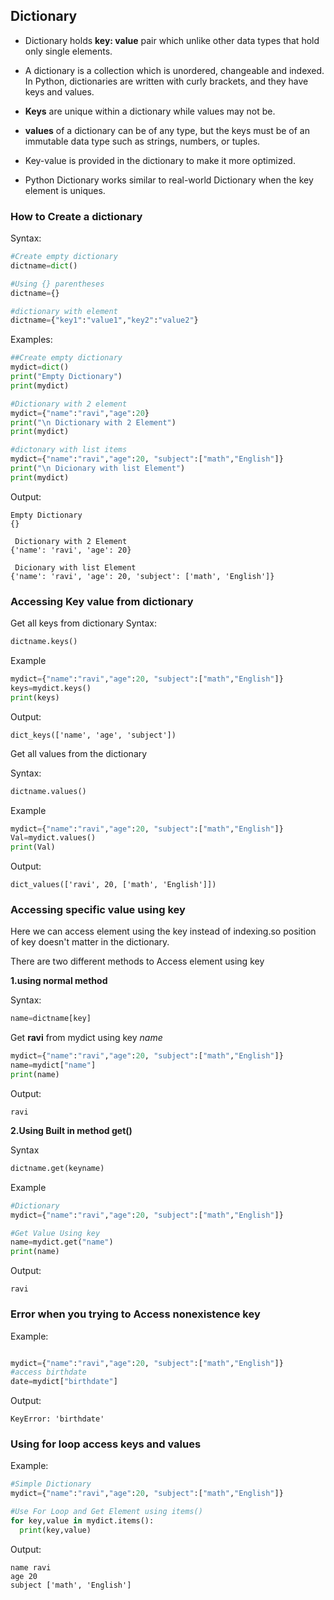 ## Dictionary

- Dictionary holds **key: value** pair which unlike other data types that hold only single elements.
- A dictionary is a collection which is unordered, changeable and indexed. In Python, dictionaries are written with curly brackets, and they have keys and values.

- **Keys** are unique within a dictionary while values may not be. 

- **values** of a dictionary can be of any type, but the keys must be of an immutable data type such as strings, numbers, or tuples.

- Key-value is provided in the dictionary to make it more optimized. 

- Python Dictionary works similar to real-world Dictionary when the key element is uniques.


### How to Create a dictionary

Syntax:
```python
#Create empty dictionary
dictname=dict()

#Using {} parentheses
dictname={}

#dictionary with element 
dictname={"key1":"value1","key2":"value2"}
```

Examples:
```python
##Create empty dictionary
mydict=dict()
print("Empty Dictionary")
print(mydict)

#Dictionary with 2 element
mydict={"name":"ravi","age":20}
print("\n Dictionary with 2 Element")
print(mydict)

#dictonary with list items
mydict={"name":"ravi","age":20, "subject":["math","English"]}
print("\n Dicionary with list Element")
print(mydict)
```
Output:
```
Empty Dictionary
{}

 Dictionary with 2 Element
{'name': 'ravi', 'age': 20}

 Dicionary with list Element
{'name': 'ravi', 'age': 20, 'subject': ['math', 'English']}
```

### Accessing Key value from dictionary
 Get all keys from dictionary 
Syntax:
```python
dictname.keys()
```

Example
```python
mydict={"name":"ravi","age":20, "subject":["math","English"]}
keys=mydict.keys()
print(keys)
```
Output:
```
dict_keys(['name', 'age', 'subject'])
```


Get all values from the dictionary 

Syntax:
```python
dictname.values()
```

Example
```python
mydict={"name":"ravi","age":20, "subject":["math","English"]}
Val=mydict.values()
print(Val)
```
Output:
```
dict_values(['ravi', 20, ['math', 'English']])
```

### Accessing specific value using key
Here we can access element using the key instead of indexing.so position of key doesn't matter in the dictionary.

There are two different methods to Access element using key

**1.using normal method**

Syntax:
```python
name=dictname[key]
```

Get **ravi** from mydict using key *name*
```python
mydict={"name":"ravi","age":20, "subject":["math","English"]}
name=mydict["name"]
print(name)
```
Output:
```
ravi
```

**2.Using Built in method get()**

Syntax
```python
dictname.get(keyname)
```

Example
```python
#Dictionary
mydict={"name":"ravi","age":20, "subject":["math","English"]}

#Get Value Using key
name=mydict.get("name")
print(name)
```
Output:
```
ravi
```

### Error when you trying to Access nonexistence key
Example:
```python

mydict={"name":"ravi","age":20, "subject":["math","English"]}
#access birthdate
date=mydict["birthdate"]
```
Output:
```
KeyError: 'birthdate'
```


### Using for loop access keys and values
Example:
```python
#Simple Dictionary
mydict={"name":"ravi","age":20, "subject":["math","English"]}

#Use For Loop and Get Element using items()
for key,value in mydict.items():
  print(key,value)
```

Output:
```
name ravi
age 20
subject ['math', 'English']
```
